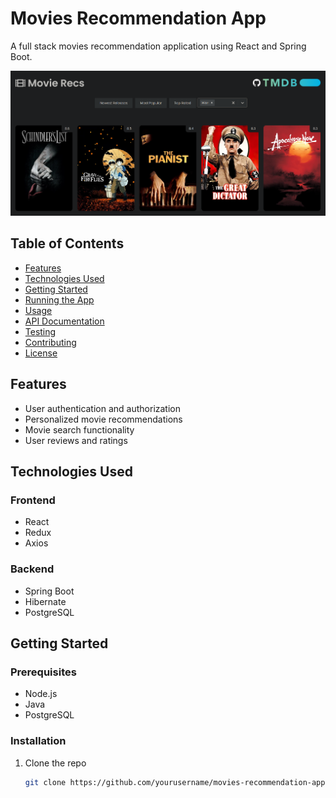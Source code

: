 # Movies Recommendation App

A full stack movies recommendation application using React and Spring Boot.

![Screenshot](./docs/hub.png)

## Table of Contents
- [Features](#features)
- [Technologies Used](#technologies-used)
- [Getting Started](#getting-started)
- [Running the App](#running-the-app)
- [Usage](#usage)
- [API Documentation](#api-documentation)
- [Testing](#testing)
- [Contributing](#contributing)
- [License](#license)

## Features
- User authentication and authorization
- Personalized movie recommendations
- Movie search functionality
- User reviews and ratings

## Technologies Used
### Frontend
- React
- Redux
- Axios

### Backend
- Spring Boot
- Hibernate
- PostgreSQL

## Getting Started
### Prerequisites
- Node.js
- Java
- PostgreSQL

### Installation
1. Clone the repo
   ```bash
   git clone https://github.com/yourusername/movies-recommendation-app.git
